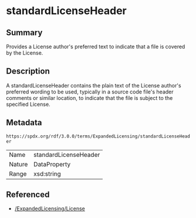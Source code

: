 <!-- Automatically generated by spec-parser v2.3.0 on 2024-07-29T18:25:30.305944+00:00 -->
<!-- SPDX-License-Identifier: Community-Spec-1.0 -->

# standardLicenseHeader

## Summary

Provides a License author's preferred text to indicate that a file is covered
by the License.


## Description

A standardLicenseHeader contains the plain text of the License author's
preferred wording to be used, typically in a source code file's header
comments or similar location, to indicate that the file is subject to
the specified License.


## Metadata

`https://spdx.org/rdf/3.0.0/terms/ExpandedLicensing/standardLicenseHeader`


| | |
|---|---|
| Name | standardLicenseHeader |
| Nature | DataProperty |
| Range | xsd:string |




## Referenced

- [/ExpandedLicensing/License](../../ExpandedLicensing/Classes/License.md)

